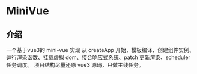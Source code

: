 # MiniVue

## 介绍

一个基于vue3的 mini-vue 实现
从 createApp 开始，模板编译、创建组件实例、运行渲染函数、挂载虚拟 dom、接合响应式系统、patch 更新渲染、scheduler 任务调度。
项目结构尽量还原 vue3 源码，只做主线任务。